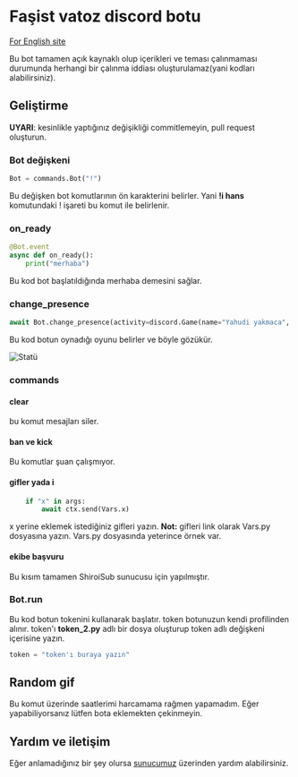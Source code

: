 # Faşist vatoz discord botu

[For English site](https://tarik366.github.io/FascistVatoz/EN.md)

Bu bot tamamen açık kaynaklı olup içerikleri ve teması çalınmaması durumunda herhangi bir çalınma iddiası oluşturulamaz(yani kodları alabilirsiniz).

## Geliştirme

**UYARI**: kesinlikle yaptığınız değişikliği commitlemeyin, pull request oluşturun.

### Bot değişkeni

```python
Bot = commands.Bot("!")
```

Bu değişken bot komutlarının ön karakterini belirler. Yani **!i hans** komutundaki ! işareti bu komut ile belirlenir.

### on_ready

```python
@Bot.event
async def on_ready():
    print("merhaba")
```

Bu kod bot başlatıldığında merhaba demesini sağlar.

### change_presence

```python
await Bot.change_presence(activity=discord.Game(name="Yahudi yakmaca", type=3, application_id=None, details="Yahudi yakıyor", state="Yahudi yakıyor",))
```

Bu kod botun oynadığı oyunu belirler ve böyle gözükür.

![Statü](https://github.com/Tarik366/FascistVatoz/blob/gh-pages/images/Statue.png?raw=true)

### commands

#### clear

bu komut mesajları siler.

#### ban ve kick

Bu komutlar şuan çalışmıyor.

#### gifler yada i

``` python
    if "x" in args:
        await ctx.send(Vars.x)
```

x yerine eklemek istediğiniz gifleri yazın.
**Not:** gifleri link olarak Vars.py dosyasına yazın. Vars.py dosyasında yeterince örnek var.

#### ekibe başvuru

Bu kısım tamamen ShiroiSub sunucusu için yapılmıştır.

### Bot.run

Bu kod botun tokenini kullanarak başlatır. token botunuzun kendi profilinden alınır. token'ı **token_2.py** adlı bir dosya oluşturup token adlı değişkeni içerisine yazın.

```python
token = "token'ı buraya yazın"
```

## Random gif

Bu komut üzerinde saatlerimi harcamama rağmen yapamadım. Eğer yapabiliyorsanız lütfen bota eklemekten çekinmeyin.

## Yardım ve iletişim

Eğer anlamadığınız bir şey olursa [sunucumuz](https://discord.gg/G6uwgEAjSx) üzerinden yardım alabilirsiniz.
